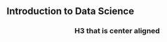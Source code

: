 ##                                        Introduction to Data Science
<h3 style="text-align: center;">H3 that is center aligned</h3>
